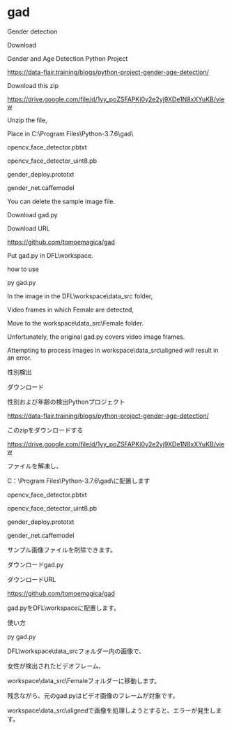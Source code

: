 # gad

 Gender detection
 
 Download
 
 Gender and Age Detection Python Project
 
 https://data-flair.training/blogs/python-project-gender-age-detection/
 
 Download this zip
 
 https://drive.google.com/file/d/1yy_poZSFAPKi0y2e2yj9XDe1N8xXYuKB/view
 
Unzip the file,

Place in C:\Program Files\Python-3.7.6\gad\

opencv_face_detector.pbtxt

opencv_face_detector_uint8.pb

gender_deploy.prototxt

gender_net.caffemodel

You can delete the sample image file.


Download gad.py

Download URL

https://github.com/tomoemagica/gad

Put gad.py in DFL\workspace.

how to use

py gad.py

In the image in the DFL\workspace\data_src folder,

Video frames in which Female are detected,

Move to the workspace\data_src\Female folder.

Unfortunately, the original gad.py covers video image frames.

Attempting to process images in workspace\data_src\aligned will result in an error.


性別検出

ダウンロード

性別および年齢の検出Pythonプロジェクト

https://data-flair.training/blogs/python-project-gender-age-detection/

このzipをダウンロードする

https://drive.google.com/file/d/1yy_poZSFAPKi0y2e2yj9XDe1N8xXYuKB/view

ファイルを解凍し、

C：\Program Files\Python-3.7.6\gad\に配置します

opencv_face_detector.pbtxt

opencv_face_detector_uint8.pb

gender_deploy.prototxt

gender_net.caffemodel

サンプル画像ファイルを削除できます。

ダウンロードgad.py

ダウンロードURL

https://github.com/tomoemagica/gad

gad.pyをDFL\workspaceに配置します。

使い方

py gad.py

DFL\workspace\data_srcフォルダー内の画像で、

女性が検出されたビデオフレーム、

workspace\data_src\Femaleフォルダーに移動します。

残念ながら、元のgad.pyはビデオ画像のフレームが対象です。

workspace\data_src\alignedで画像を処理しようとすると、エラーが発生します。

